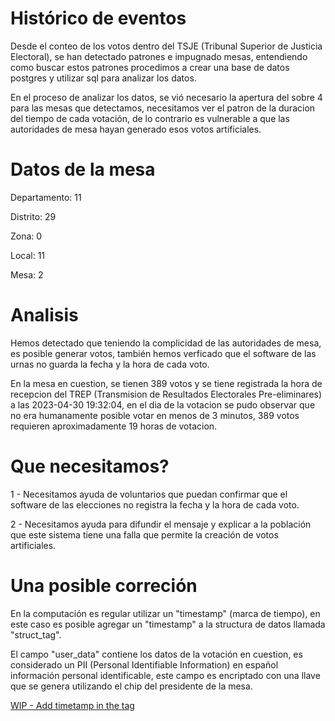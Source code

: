 # Histórico de eventos
Desde el conteo de los votos dentro del TSJE (Tribunal Superior de Justicia Electoral), se han detectado patrones e impugnado mesas, entendiendo como buscar estos patrones procedimos a crear una base de datos postgres y utilizar sql para analizar los datos.

En el proceso de analizar los datos, se vió necesario la apertura del sobre 4 para las mesas que detectamos, necesitamos ver el patron de la duracion del tiempo de cada votación, de lo contrario es vulnerable a que las autoridades de mesa hayan generado esos votos artificiales.

# Datos de la mesa
Departamento: 11

Distrito: 29

Zona: 0

Local: 11

Mesa: 2

# Analisis
Hemos detectado que teniendo la complicidad de las autoridades de mesa, es posible generar votos, también hemos verficado que el software de las urnas no guarda la fecha y la hora de cada voto.

En la mesa en cuestion, se tienen 389 votos y se tiene registrada la hora de recepcion del TREP (Transmision de Resultados Electorales Pre-eliminares) a las 2023-04-30 19:32:04, en el dia de la votacion se pudo observar que no era humanamente posible votar en menos de 3 minutos, 389 votos requieren aproximadamente 19 horas de votacion.

# Que necesitamos?
1 - Necesitamos ayuda de voluntarios que puedan confirmar que el software de las elecciones no registra la fecha y la hora de cada voto.

2 - Necesitamos ayuda para difundir el mensaje y explicar a la población que este sistema tiene una falla que permite la creación de votos artificiales.


# Una posible correción
En la computación es regular utilizar un "timestamp" (marca de tiempo), en este caso es posible agregar un "timestamp" a la structura de datos llamada "struct_tag".

El campo "user_data" contiene los datos de la votación en cuestion, es considerado un PII (Personal Identifiable Information) en español información personal identificable, este campo es encriptado con una llave que se genera utilizando el chip del presidente de la mesa.

[WIP - Add timetamp in the tag](https://github.com/johntitorpy/auditoria-elecciones-2023/pull/1#issue-1708809248)
